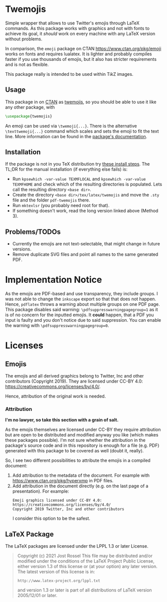 # Twemojis

Simple wrapper that allows to use Twitter's emojis through LaTeX commands.
As this package works with graphics and not with fonts to achieve its goal, it *should* work on every machine with any LaTeX version without problems.

In comparison, the `emoji` package on CTAN <https://www.ctan.org/pkg/emoji> works on fonts and requires lualatex.
It is lighter and probably compiles faster if you use thousands of emojis, but it also has stricter requirements and is not as flexible.

This package really is intended to be used within Ti*k*Z images.

## Usage

This package in on [CTAN](https://www.ctan.org) as [twemojis](https://ctan.org/pkg/twemojis), so you should be able to use it like any other package, with

```latex
\usepackage{twemojis}
```

An emoji can be used via `\twemoji{...}`.
There is the alternative `\texttwemoji{...}` command which scales and sets the emoji to fit the text line.
More information can be found in the [package's documentation](https://ftp.gwdg.de/pub/ctan/macros/latex/contrib/twemojis/twemojis.pdf).

## Installation

If the package is not in you TeX distribution try [these install steps](https://tex.stackexchange.com/questions/73016/how-do-i-install-an-individual-package-on-a-linux-system).
The TL;DR for the manual installation (if everything else fails) is:
- Run `kpsewhich -var-value TEXMFLOCAL` and `kpsewhich -var-value TEXMFHOME` and check which of the resulting directories is populated.
  Lets call the resulting directory `<base dir>`.
- Create the directory `<base dir>/tex/latex/twemojis` and move the `.sty` file and the folder `pdf-twemojis` there.
- Run `mktexlsr` (you probably need root for that).
- If something doesn't work, read the long version linked above (Method 3).

## Problems/TODOs

- Currently the emojis are not text-selectable, that might change in future versions.
- Remove duplicate SVG files and point all names to the same generated PDF.

# Implementation Notice

As the emojis are PDF-based and use transparency, they include groups.
I was not able to change the `inkscape` export so that that does not happen.
Hence, `pdflatex` throws a warning about multiple groups on one PDF page.
This package disables said warning: `\pdfsuppresswarningpagegroup=1` as it is of no concern for the inputted emojis.
It **could** happen, that a PDF you input is faulty and you don't notice due to said suppression.
You can enable the warning with `\pdfsuppresswarningpagegroup=0`.

# Licenses

## Emojis

The emojis and all derived graphics belong to Twitter, Inc and other contributors (Copyright 2019).
They are licensed under CC-BY 4.0: https://creativecommons.org/licenses/by/4.0/.

Hence, attribution of the original work is needed.

### Attribution

**I'm no lawyer, so take this section with a grain of salt.**

As the emojis themselves are licensed under CC-BY they require attribution but are open to be distributed and modified anyway you like (which makes these packages possible).
I'm not sure whether the attribution in the package's source code and in this repository is enough for a file (e.g. PDF) generated with this package to be covered as well (doubt it, really).

So, I see two different possibilities to attribute the emojis in a compiled document:

1. Add attribution to the metadata of the document.
   For example with <https://www.ctan.org/pkg/hyperxmp> in PDF files.
2. Add attribution in the document directly (e.g. on the last page of a presentation).
   For example:
   ```
   Emoji graphics licensed under CC-BY 4.0: https://creativecommons.org/licenses/by/4.0/
   Copyright 2019 Twitter, Inc and other contributors
   ```
   I consider this option to be the safest.

## LaTeX Package

The LaTeX packages are licensed under the LPPL 1.3 or later License.

> Copyright (c) 2021 Jost Rossel
> This file may be distributed and/or modified under the
> conditions of the LaTeX Project Public License, either
> version 1.3 of this license or (at your option) any later
> version. The latest version of this license is in:
>
>     http://www.latex-project.org/lppl.txt
>
> and version 1.3 or later is part of all distributions of
> LaTeX version 2005/12/01 or later.
